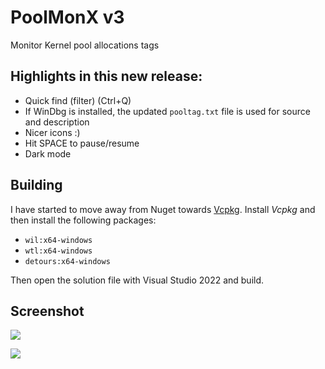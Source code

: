 # PoolMonX v3

Monitor Kernel pool allocations tags

## Highlights in this new release:

* Quick find (filter) (Ctrl+Q)
* If WinDbg is installed, the updated `pooltag.txt` file is used for source and description
* Nicer icons :)
* Hit SPACE to pause/resume
* Dark mode

## Building

I have started to move away from Nuget towards [Vcpkg](https://github.com/microsoft/vcpkg). Install *Vcpkg* and then install the following packages:
* `wil:x64-windows`
* `wtl:x64-windows`
* `detours:x64-windows`

Then open the solution file with Visual Studio 2022 and build.

## Screenshot

![](https://github.com/zodiacon/PoolMonXv3/blob/master/poolmonxv3.png)

![](https://github.com/zodiacon/PoolMonXv3/blob/master/poolmonxv3dark.png)
